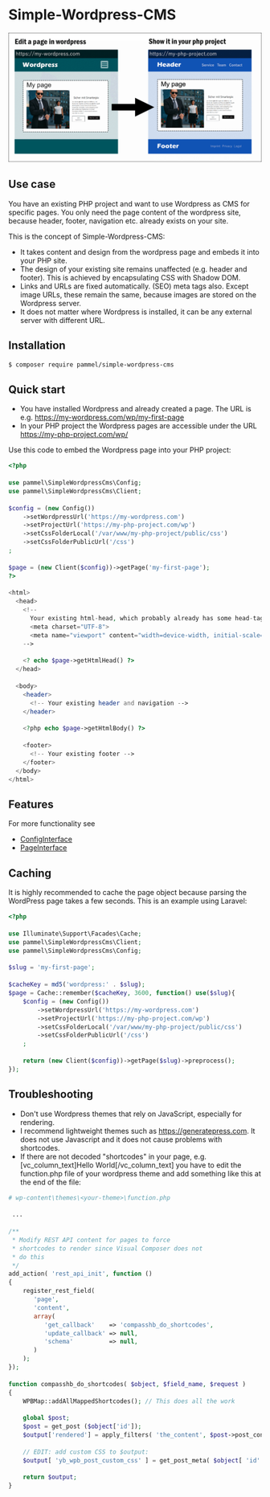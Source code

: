 # Simple-Wordpress-CMS

![alt sketch](sketch.png)

## Use case
You have an existing PHP project and want to use Wordpress as CMS for specific pages. You only need the page content of the wordpress site, because header, footer, navigation etc. already exists on your site.

This is the concept of Simple-Wordpress-CMS:
- It takes content and design from the wordpress page and embeds it into your PHP site.
- The design of your existing site remains unaffected (e.g. header and footer). This is achieved by encapsulating CSS with Shadow DOM.
- Links and URLs are fixed automatically. (SEO) meta tags also. Except image URLs, these remain the same, because images are stored on the Wordpress server.
- It does not matter where Wordpress is installed, it can be any external server with different URL.

## Installation

```console
$ composer require pammel/simple-wordpress-cms
```

## Quick start
- You have installed Wordpress and already created a page. The URL is e.g. https://my-wordpress.com/wp/my-first-page
- In your PHP project the Wordpress pages are accessible under the URL https://my-php-project.com/wp/<slug>

Use this code to embed the Wordpress page into your PHP project:

```php
<?php

use pammel\SimpleWordpressCms\Config;
use pammel\SimpleWordpressCms\Client;

$config = (new Config())
    ->setWordpressUrl('https://my-wordpress.com')
    ->setProjectUrl('https://my-php-project.com/wp')
    ->setCssFolderLocal('/var/www/my-php-project/public/css')
    ->setCssFolderPublicUrl('/css')
;

$page = (new Client($config))->getPage('my-first-page');  
?>

<html>
  <head>
    <!-- 
      Your existing html-head, which probably already has some head-tags in it. For example:
      <meta charset="UTF-8">
      <meta name="viewport" content="width=device-width, initial-scale=1, shrink-to-fit=no">
    -->
    
    <? echo $page->getHtmlHead() ?>
  </head>
 
  <body>
    <header>
      <!-- Your existing header and navigation -->
    </header>
  
    <?php echo $page->getHtmlBody() ?>

    <footer>
      <!-- Your existing footer -->
    </footer>
  </body>
</html>
```

## Features
For more functionality see 
- [ConfigInterface](https://github.com/pammel/simple-wordpress-cms/blob/master/src/ConfigInterface.php)
- [PageInterface](https://github.com/pammel/simple-wordpress-cms/blob/master/src/PageInterface.php) 

## Caching
It is highly recommended to cache the page object because parsing the WordPress page takes a few seconds. This is an example using Laravel:

```php
<?php

use Illuminate\Support\Facades\Cache;
use pammel\SimpleWordpressCms\Client;
use pammel\SimpleWordpressCms\Config;

$slug = 'my-first-page';

$cacheKey = md5('wordpress:' . $slug);
$page = Cache::remember($cacheKey, 3600, function() use($slug){
    $config = (new Config())
        ->setWordpressUrl('https://my-wordpress.com')
        ->setProjectUrl('https://my-php-project.com/wp')
        ->setCssFolderLocal('/var/www/my-php-project/public/css')
        ->setCssFolderPublicUrl('/css')
    ;

    return (new Client($config))->getPage($slug)->preprocess();
});

```

## Troubleshooting
- Don't use Wordpress themes that rely on JavaScript, especially for rendering.
- I recommend lightweight themes such as https://generatepress.com. It does not use Javascript and it does not cause problems with shortcodes.
- If there are not decoded "shortcodes" in your page, e.g. [vc_column_text]Hello World[/vc_column_text] you have to edit the function.php file of your wordpress theme and add something like this at the end of the file:
```php
# wp-content\themes\<your-theme>\function.php
 
 ...
 
/**
 * Modify REST API content for pages to force
 * shortcodes to render since Visual Composer does not
 * do this
 */
add_action( 'rest_api_init', function ()
{
    register_rest_field(
       'page',
       'content',
       array(
          'get_callback'    => 'compasshb_do_shortcodes',
          'update_callback' => null,
          'schema'          => null,
       )
    );
});

function compasshb_do_shortcodes( $object, $field_name, $request )
{
    WPBMap::addAllMappedShortcodes(); // This does all the work

    global $post;
    $post = get_post ($object['id']);
    $output['rendered'] = apply_filters( 'the_content', $post->post_content );

    // EDIT: add custom CSS to $output:
    $output[ 'yb_wpb_post_custom_css' ] = get_post_meta( $object[ 'id' ], '_wpb_post_custom_css', true);

    return $output;
}
```